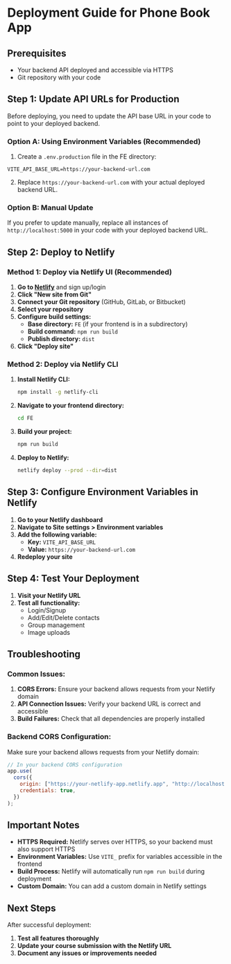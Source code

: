 # Deployment Guide for Phone Book App

## Prerequisites

- Your backend API deployed and accessible via HTTPS
- Git repository with your code

## Step 1: Update API URLs for Production

Before deploying, you need to update the API base URL in your code to point to your deployed backend.

### Option A: Using Environment Variables (Recommended)

1. Create a `.env.production` file in the FE directory:

```
VITE_API_BASE_URL=https://your-backend-url.com
```

2. Replace `https://your-backend-url.com` with your actual deployed backend URL.

### Option B: Manual Update

If you prefer to update manually, replace all instances of `http://localhost:5000` in your code with your deployed backend URL.

## Step 2: Deploy to Netlify

### Method 1: Deploy via Netlify UI (Recommended)

1. **Go to [Netlify](https://netlify.com)** and sign up/login
2. **Click "New site from Git"**
3. **Connect your Git repository** (GitHub, GitLab, or Bitbucket)
4. **Select your repository**
5. **Configure build settings:**
   - **Base directory:** `FE` (if your frontend is in a subdirectory)
   - **Build command:** `npm run build`
   - **Publish directory:** `dist`
6. **Click "Deploy site"**

### Method 2: Deploy via Netlify CLI

1. **Install Netlify CLI:**

   ```bash
   npm install -g netlify-cli
   ```

2. **Navigate to your frontend directory:**

   ```bash
   cd FE
   ```

3. **Build your project:**

   ```bash
   npm run build
   ```

4. **Deploy to Netlify:**
   ```bash
   netlify deploy --prod --dir=dist
   ```

## Step 3: Configure Environment Variables in Netlify

1. **Go to your Netlify dashboard**
2. **Navigate to Site settings > Environment variables**
3. **Add the following variable:**
   - **Key:** `VITE_API_BASE_URL`
   - **Value:** `https://your-backend-url.com`
4. **Redeploy your site**

## Step 4: Test Your Deployment

1. **Visit your Netlify URL**
2. **Test all functionality:**
   - Login/Signup
   - Add/Edit/Delete contacts
   - Group management
   - Image uploads

## Troubleshooting

### Common Issues:

1. **CORS Errors:** Ensure your backend allows requests from your Netlify domain
2. **API Connection Issues:** Verify your backend URL is correct and accessible
3. **Build Failures:** Check that all dependencies are properly installed

### Backend CORS Configuration:

Make sure your backend allows requests from your Netlify domain:

```javascript
// In your backend CORS configuration
app.use(
  cors({
    origin: ["https://your-netlify-app.netlify.app", "http://localhost:3000"],
    credentials: true,
  })
);
```

## Important Notes

- **HTTPS Required:** Netlify serves over HTTPS, so your backend must also support HTTPS
- **Environment Variables:** Use `VITE_` prefix for variables accessible in the frontend
- **Build Process:** Netlify will automatically run `npm run build` during deployment
- **Custom Domain:** You can add a custom domain in Netlify settings

## Next Steps

After successful deployment:

1. **Test all features thoroughly**
2. **Update your course submission with the Netlify URL**
3. **Document any issues or improvements needed**
